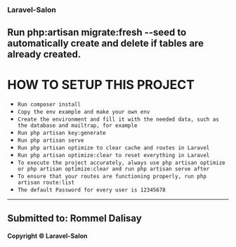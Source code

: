 ### Laravel-Salon

## Run php:artisan migrate:fresh --seed to automatically create and delete if tables are already created.

# HOW TO SETUP THIS PROJECT

-   `Run composer install`
-   `Copy the env example and make your own env`
-   `Create the environment and fill it with the needed data, such as the database and mailtrap, for example`
-   `Run php artisan key:generate`
-   `Run php artisan serve`
-   `Run php artisan optimize to clear cache and routes in Laravel`
-   `Run php artisan optimize:clear to reset everything in Laravel`
-   `To execute the project accurately, always use php artisan optimize or php artisan optimize:clear and run php artisan serve after`
-   `To ensure that your routes are functioning properly, run php artisan route:list`
-   `The default Password for every user is 12345678`

---

## Submitted to: Rommel Dalisay

#### Copyright © Laravel-Salon
